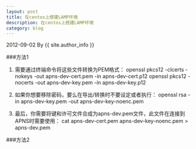 ```yaml
---
layout: post
title: 在centos上搭建LAMP环境
description: 在centos上搭建LAMP环境
category: blog
---
```


2012-09-02 By {{ site.author_info }}

###方法1

1. 需要通过终端命令将这些文件转换为PEM格式：
openssl pkcs12 -clcerts -nokeys -out apns-dev-cert.pem -in apns-dev-cert.p12
openssl pkcs12 -nocerts -out apns-dev-key.pem -in apns-dev-key.p12

2. 如果你想要移除密码，要么在导出/转换时不要设定或者执行：
openssl rsa -in apns-dev-key.pem -out apns-dev-key-noenc.pem

3. 最后，你需要将键和许可文件合成为apns-dev.pem文件，此文件在连接到APNS时需要使用：
cat apns-dev-cert.pem apns-dev-key-noenc.pem > apns-dev.pem

###方法2
